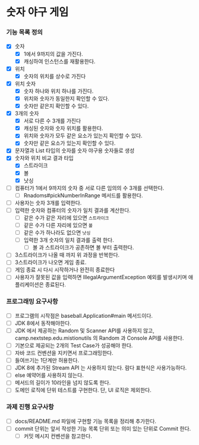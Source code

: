 # 숫자 야구 게임

### 기능 목록 정의
- [x] 숫자
  - [x] 1에서 9까지의 값을 가진다.
  - [x] 캐싱하여 인스턴스를 재활용한다.
- [x] 위치
  - [x] 숫자의 위치를 상수로 가진다
- [x] 위치 숫자
  - [x] 숫자 하나와 위치 하나를 가진다.
  - [x] 위치와 숫자가 동일한지 확인할 수 있다.
  - [x] 숫자만 같은지 확인할 수 있다.
- [x] 3개의 숫자
  - [x] 서로 다른 수 3개를 가진다
  - [x] 캐싱된 숫자와 숫자 위치를 활용한다.
  - [x] 위치와 숫자가 모두 같은 요소가 있는지 확인할 수 있다. 
  - [x] 숫자만 같은 요소가 있는지 확인할 수 있다. 
- [x] 문자열과 List 타입의 숫자를 숫자 야구용 숫자들로 생성
- [x] 숫자와 위치 비교 결과 타입
  - [x] 스트라이크
  - [x] 볼
  - [x] 낫싱
- [ ] 컴퓨터가 1에서 9까지의 숫자 중 서로 다른 임의의 수 3개를 선택한다.
  - [ ] Rnadoms#pickNumberInRange 메서드를 활용한다.
- [ ] 사용자는 숫자 3개를 입력한다.
- [ ] 입력한 숫자와 컴퓨터의 숫자가 일치 결과를 계산한다.
  - [ ] 같은 수가 같은 자리에 있으면 `스트라이크`
  - [ ] 같은 수가 다른 자리에 있으면 `볼`
  - [ ] 같은 수가 하나라도 없으면 `낫싱`
  - [ ] 입력한 3개 숫자의 일치 결과를 출력 한다.
    - [ ] 볼 과 스트라이크가 공존하면 볼 부터 출력한다.
- [ ] 3스트라이크가 나올 때 까지 위 과정을 반복한다.
- [ ] 3스트라이크가 나오면 게임 종료.
- [ ] 게임 종료 시 다시 시작하거나 완전히 종료한다
- [ ] 사용자가 잘못된 값을 입력하면 IllegalArgumentException 예외를 발생시키며 애플리케이션은 종료된다. 

### 프로그래밍 요구사항
- [ ] 프로그램의 시작점은 baseball.Application#main 메서드이다.
- [ ] JDK 8에서 동작해야한다.
- [ ] JDK 에서 제공하는 Random 및 Scanner API를 사용하지 않고, camp.nextstep.edu.mistionutils 의 Random 과 Console API를 사용한다.
- [ ] 기본으로 제공되는 2개의 Test Case가 성공해야 한다.
- [ ] 자바 코드 컨벤션을 지키면서 프로그래밍한다.
- [ ] 들여쓰기는 1단계만 허용한다.
- [ ] JDK 8에 추가된 Stream API 는 사용하지 않는다. 람다 표현식은 사용가능하다.
- [ ] else 예약어를 사용하지 않는다.
- [ ] 메서드의 길이가 10라인을 넘지 않도록 한다.
- [ ] 도메인 로직에 단위 테스트를 구현한다. 단, UI 로직은 제외한다.

### 과제 진행 요구사항
- [ ] docs/README.md 파일에 구현할 기능 목록을 정리해 추가한다.
- [ ] commit 단위는 앞서 작성한 기능 목록 단위 또는 의미 있는 단위로 Commit 한다.
    - [ ] 커밋 메시지 컨벤션을 참고한다.
